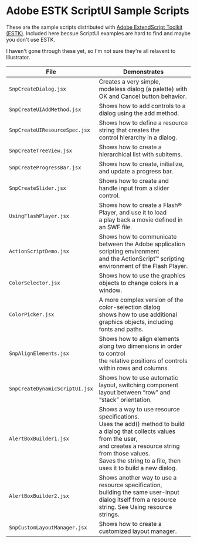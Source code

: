 # Adobe ESTK ScriptUI Sample Scripts

These are the sample scripts distributed with [Adobe ExtendScript Toolkit (ESTK)](https://github.com/Adobe-CEP/CEP-Resources/tree/master/ExtendScript-Toolkit). Included here becsue ScriptUI examples are hard to find and maybe you don't use ESTK. 

I haven't gone through these yet, so I'm not sure they're all relavent to Illustrator.


| File | Demonstrates |
|------|--------------|
| `SnpCreateDialog.jsx` | Creates a very simple, modeless dialog (a palette) with OK and Cancel button behavior. |
| `SnpCreateUIAddMethod.jsx` | Shows how to add controls to a dialog using the add method. |
| `SnpCreateUIResourceSpec.jsx` | Shows how to define a resource string that creates the <br>control hierarchy in a dialog. |
| `SnpCreateTreeView.jsx` | Shows how to create a hierarchical list with subitems. |
| `SnpCreateProgressBar.jsx` | Shows how to create, initialize, and update a progress bar. |
| `SnpCreateSlider.jsx` | Shows how to create and handle input from a slider control. |
| `UsingFlashPlayer.jsx` | Shows how to create a Flash® Player, and use it to load <br>a play back a movie defined in an SWF file. |
| `ActionScriptDemo.jsx` | Shows how to communicate between the Adobe application scripting environment <br>and the ActionScript™ scripting environment of the Flash Player. |
| `ColorSelector.jsx` | Shows how to use the graphics objects to change colors in a window. |
| `ColorPicker.jsx` | A more complex version of the color-selection dialog <br>shows how to use additional graphics objects, including fonts and paths. |
| `SnpAlignElements.jsx` | Shows how to align elements along two dimensions in order to control <br>the relative positions of controls within rows and columns. |
| `SnpCreateDynamicScriptUI.jsx` | Shows how to use automatic layout, switching component <br>layout between “row” and “stack” orientation. |
| `AlertBoxBuilder1.jsx` | Shows a way to use resource specifications. <br>Uses the add() method to build a dialog that collects values from the user, <br>and creates a resource string from those values. <br>Saves the string to a file, then uses it to build a new dialog. |
| `AlertBoxBuilder2.jsx` | Shows another way to use a resource specification, <br>building the same user-input dialog itself from a resource string. See Using resource strings. |
| `SnpCustomLayoutManager.jsx` | Shows how to create a customized layout manager.  |
